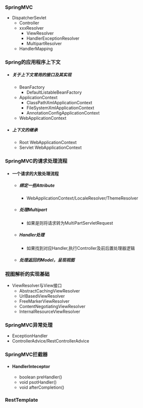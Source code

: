 ### SpringMVC

- DispatcherSevlet
  - Controller
  - xxxResolver
    - ViewResolver
    - HandlerExceptionResolver
    - MultipartResolver
  - HandlerMapping

### Spring的应用程序上下文

- ##### 关于上下文常用的接口及其实现

  - BeanFactory
    - DefaultListableBeanFactory
  - ApplicationContext
    - ClassPathXmlApplicationContext
    - FileSystemXmlApplicationContext
    - AnnotationConfigApplicationContext
  - WebApplicationContext

- ##### 上下文的继承

  - Root WebApplicationContext
  - Servlet WebApplicationContext

### SpringMVC的请求处理流程

- #### 一个请求的大致处理流程

  - ##### 绑定一些Attribute

    - WebApplicationContext/LocaleResolver/ThemeResolver

  - ##### 处理Multipart

    - 如果是则将请求转为MultiPartServletRequest

  - ##### Handler处理

    - 如果找到对应Handler,执行Controller及前后置处理器逻辑

  - ##### 处理返回的Model，呈现视图

### 视图解析的实现基础

- ViewResolver与View接口
  - AbstractCachingViewResolver
  - UrlBasedViewResolver
  - FreeMarkerViewResolver
  - ContentNegotiatingViewResolver
  - InternalResourceViewResolver

### SpringMVC异常处理

- ExceptionHandler
- ControllerAdvice/RestControllerAdvice

### SpringMVC拦截器

- #### HandlerInteceptor

  - boolean preHandler()
  - void psotHandler()
  - void afterCompletion()

### RestTemplate
